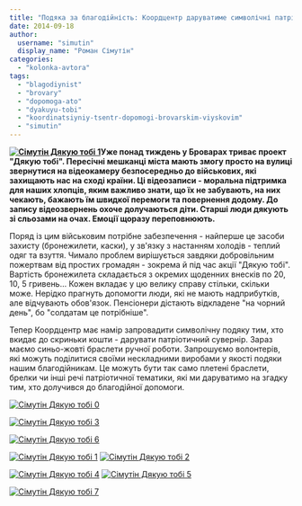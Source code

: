 ```yaml
---
title: "Подяка за благодійність: Коордцентр даруватиме символічні патріотичні сувеніри за пожертви"
date: 2014-09-18
author: 
  username: "simutin"
  display_name: "Роман Сімутін"
categories: 
  - "kolonka-avtora"
tags: 
  - "blagodiynist"
  - "brovary"
  - "dopomoga-ato"
  - "dyakuyu-tobi"
  - "koordinatsiyniy-tsentr-dopomogi-brovarskim-viyskovim"
  - "simutin"
---
```


**[![Сімутін Дякую тобі 1](https://mpz.brovary.org/wp-content/uploads/2014/09/Simutin-Dyakuyu-tobi-1.jpg)](https://mpz.brovary.org/wp-content/uploads/2014/09/Simutin-Dyakuyu-tobi-1.jpg)Уже понад тиждень у Броварах триває проект "Дякую тобі". Пересічні мешканці міста мають змогу просто на вулиці звернутися на відеокамеру безпосередньо до військових, які захищають нас на сході країни. Ці відеозаписи - моральна підтримка для наших хлопців, яким важливо знати, що їх не забувають, на них чекають, бажають їм швидкої перемоги та повернення додому. До запису відеозвернень охоче долучаються діти. Старші люди дякують зі сльозами на очах. Емоції щоразу переповнюють.**

Поряд із цим військовим потрібне забезпечення - найперше це засоби захисту (бронежилети, каски), у зв'язку з настанням холодів - теплий одяг та взуття. Чимало проблем вирішується завдяки добровільним пожертвам від простих громадян - зокрема й під час акції "Дякую тобі". Вартість бронежилета складається з окремих щоденних внесків по 20, 10, 5 гривень... Кожен вкладає у цю велику справу стільки, скільки може. Нерідко прагнуть допомогти люди, які не мають надприбутків, але відчувають обов'язок. Пенсіонери дістають відкладене "на чорний день", бо "солдатам це потрібніше".

Тепер Коордцентр має намір запровадити символічну подяку тим, хто вкидає до скриньки кошти - дарувати патріотичний сувернір. Зараз маємо синьо-жовті браслети ручної роботи. Запрошуємо волонтерів, які можуть поділитися своїми нескладними виробами у якості подяки нашим благодійникам. Це можуть бути так само плетені браслети, брелки чи інші речі патріотичної тематики, які ми даруватимо на згадку тим, хто долучився до благодійної допомоги.

[![Сімутін Дякую тобі 0](https://mpz.brovary.org/wp-content/uploads/2014/09/Simutin-Dyakuyu-tobi-0.jpg)](https://mpz.brovary.org/wp-content/uploads/2014/09/Simutin-Dyakuyu-tobi-0.jpg)

[![Сімутін Дякую тобі 3](https://mpz.brovary.org/wp-content/uploads/2014/09/Simutin-Dyakuyu-tobi-3.jpg)](https://mpz.brovary.org/wp-content/uploads/2014/09/Simutin-Dyakuyu-tobi-3.jpg)

[![Сімутін Дякую тобі 6](https://mpz.brovary.org/wp-content/uploads/2014/09/Simutin-Dyakuyu-tobi-6.jpg)](https://mpz.brovary.org/wp-content/uploads/2014/09/Simutin-Dyakuyu-tobi-6.jpg)

[![Сімутін Дякую тобі 1](https://mpz.brovary.org/wp-content/uploads/2014/09/Simutin-Dyakuyu-tobi-1.jpg)](https://mpz.brovary.org/wp-content/uploads/2014/09/Simutin-Dyakuyu-tobi-1.jpg) [![Сімутін Дякую тобі 2](https://mpz.brovary.org/wp-content/uploads/2014/09/Simutin-Dyakuyu-tobi-2.jpg)](https://mpz.brovary.org/wp-content/uploads/2014/09/Simutin-Dyakuyu-tobi-2.jpg)

[![Сімутін Дякую тобі 4](https://mpz.brovary.org/wp-content/uploads/2014/09/Simutin-Dyakuyu-tobi-4.jpg)](https://mpz.brovary.org/wp-content/uploads/2014/09/Simutin-Dyakuyu-tobi-4.jpg) [![Сімутін Дякую тобі 5](https://mpz.brovary.org/wp-content/uploads/2014/09/Simutin-Dyakuyu-tobi-5.jpg)](https://mpz.brovary.org/wp-content/uploads/2014/09/Simutin-Dyakuyu-tobi-5.jpg)

[![Сімутін Дякую тобі 7](https://mpz.brovary.org/wp-content/uploads/2014/09/Simutin-Dyakuyu-tobi-7.jpg)](https://mpz.brovary.org/wp-content/uploads/2014/09/Simutin-Dyakuyu-tobi-7.jpg)
